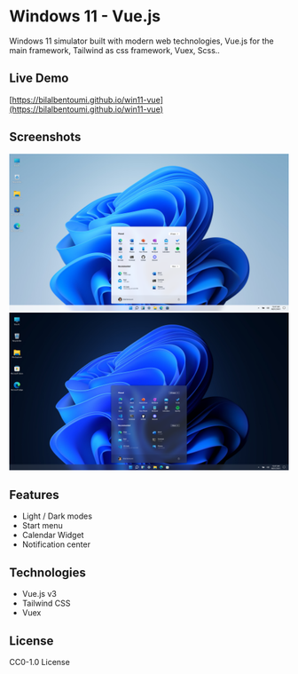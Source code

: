 # Windows 11 - Vue.js
Windows 11 simulator built with modern web technologies, Vue.js for the main framework, Tailwind as css framework, Vuex, Scss..

## Live Demo
[https://bilalbentoumi.github.io/win11-vue](https://bilalbentoumi.github.io/win11-vue)

## Screenshots
![windows11-light-mode](./public/screenshots/light.png)
![windows11-dark-mode](./public/screenshots/dark.png)

## Features
- Light / Dark modes
- Start menu
- Calendar Widget
- Notification center

## Technologies
- Vue.js v3
- Tailwind CSS
- Vuex

## License
CC0-1.0 License
